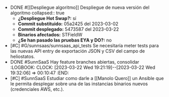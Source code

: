 - DONE #[[Despliegue algoritmo]] Despliegue de nueva versión del algoritmo
  collapsed:: true
  - **¿Despliegue Hot Swap?:** sí
  - **Commit substituido:** 05a2425 del 2023-03-02
  - **Commit desplegado:** 5473587 del 2023-03-22
  - **Binarios afectados:** STFieldW
  - **¿Se han pasado las pruebas EYA y DO?:** no
- [#C] #G/sunnsaas/sunnsaas_api_tests Se necesitaría meter tests para las nuevas API entry de exportación JSON y CSV del campo de heliostatos.
- DONE #SunnSaaS Hay feature branches abiertas, consolidar
  :LOGBOOK:
  CLOCK: [2023-03-22 Wed 19:21:19]--[2023-03-22 Wed 19:32:06] =>  00:10:47
  :END:
- [#C] #SunnSaaS Estudiar como darle a [[Manolo Quero]] un Ansible que le permita desplegar sobre una de las instancias binarios nuevos (credenciales AWS, etc.).